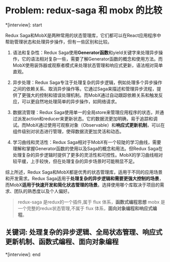 # Problem: redux-saga 和 mobx 的比较

*[interview]: start

Redux Saga和MobX是两种常用的状态管理库，它们都可以在React应用程序中帮助管理状态和处理异步操作，但有一些区别和比较。

1. 语法和复杂性：Redux Saga使用**Generator函数**和yield关键字来处理异步操作，它的语法相对复杂一些，需要了解Generator函数的概念和使用方法。而MobX使用装饰器或观察者模式来处理状态管理和响应式更新，语法相对简单直观。

2. 异步处理：Redux Saga专注于处理复杂的异步逻辑，例如处理多个异步操作之间的依赖关系、取消异步操作等。它通过Saga来描述和管理异步流程，提供了更强大的控制和错误处理机制。而MobX通过自动跟踪依赖关系和触发反应，可以更自然地处理简单的异步操作，如网络请求。

3. 数据流管理：Redux Saga使用单一的全局store来管理应用程序的状态，并通过派发action和reducer来更新状态。它的数据流更加明确，易于追踪和调试。而MobX通过使用可观察对象（Observable）和**响应式更新机制**，可以在组件级别对状态进行管理，使得数据流更加灵活和动态。

4. 学习曲线和灵活性：Redux Saga相对于MobX有一个较陡的学习曲线，需要理解和掌握Generator函数的使用以及Saga的概念和用法。但Redux Saga在处理复杂的异步逻辑时提供了更多的灵活性和可控性。MobX的学习曲线相对较平缓，上手较快，但在处理复杂的异步场景时可能稍显不足。

综上所述，Redux Saga和MobX都是优秀的状态管理库，适用于不同的应用场景和开发需求。Redux Saga适用于**处理复杂的异步逻辑和需要更强大控制的场景**，而MobX**适用于快速开发和简化状态管理的场景**。选择使用哪个库取决于项目的需求、团队的熟悉度以及个人偏好。

>redux-saga 是redux的一个插件,属于 flux 体系，**函数式编程思想**
mobx 是一个完整的redux状态管理,不属于 flux 体系，**面向对象编程和响应式编程**。

## 关键词: 处理复杂的异步逻辑、全局状态管理、响应式更新机制、函数式编程、面向对象编程
*[interview]: end
